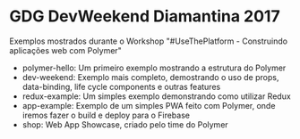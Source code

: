 # GDG DevWeekend Diamantina 2017

Exemplos mostrados durante o Workshop "#UseThePlatform - Construindo aplicações web com Polymer"

- polymer-hello: Um primeiro exemplo mostrando a estrutura do Polymer
- dev-weekend: Exemplo mais completo, demostrando o uso de props, data-binding, life cycle components e outras features
- redux-example: Um simples exemplo demonstrando como utilizar Redux
- app-example: Exemplo de um simples PWA feito com Polymer, onde iremos fazer o build e deploy para o Firebase
- shop: Web App Showcase, criado pelo time do Polymer